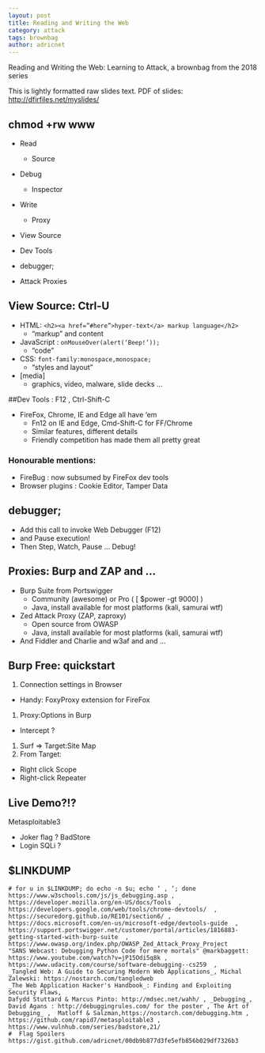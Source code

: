 ```yaml
---
layout: post
title: Reading and Writing the Web
category: attack
tags: brownbag
author: adricnet
---
```


Reading and Writing the Web: Learning to Attack, a brownbag from the 2018 series

This is lightly formatted raw slides text. PDF of slides: http://dfirfiles.net/myslides/

## chmod +rw www

* Read
  * Source
* Debug
  * Inspector
* Write
  * Proxy

* View Source
* Dev Tools
* debugger;
* Attack Proxies

## View Source: Ctrl-U

* HTML: ```<h2><a href=”#here”>hyper-text</a> markup language</h2>```
  * “markup” and content
* JavaScript : ```onMouseOver(alert(‘Beep!’));```
  * “code”
* CSS: ```font-family:monospace,monospace;```
  * “styles and layout”
* [media]
  * graphics, video, malware, slide decks ...

##Dev Tools : F12 , Ctrl-Shift-C

* FireFox, Chrome, IE and Edge all have ‘em
  * Fn12 on IE and Edge, Cmd-Shift-C for FF/Chrome
  * Similar features, different details
  * Friendly competition has made them all pretty great

### Honourable mentions:

* FireBug : now subsumed by FireFox dev tools
* Browser plugins : Cookie Editor, Tamper Data

## debugger;

*  Add this call to invoke Web Debugger (F12)
  * and Pause execution!
* Then Step, Watch, Pause … Debug!

## Proxies: Burp and ZAP and ...	
* Burp Suite from Portswigger
  * Community (awesome) or Pro (  [ $power -gt 9000] )
  * Java, install available for most platforms (kali, samurai wtf)
* Zed Attack Proxy (ZAP, zaproxy)
  * Open source from OWASP
  * Java, install available for most platforms (kali, samurai wtf)
* And Fiddler and Charlie and w3af and and ...

## Burp Free: quickstart
1. Connection settings in Browser
  * Handy: FoxyProxy extension for FireFox
1. Proxy:Options in Burp
  * Intercept ?
1. Surf => Target:Site Map  
1. From Target:
  * Right click Scope
  * Right-click Repeater

## Live Demo?!?
Metasploitable3
* Joker flag ?
BadStore
*  Login SQLi ?

## $LINKDUMP
```
# for u in $LINKDUMP; do echo -n $u; echo ‘ , ‘; done
https://www.w3schools.com/js/js_debugging.asp , https://developer.mozilla.org/en-US/docs/Tools  , https://developers.google.com/web/tools/chrome-devtools/  , https://securedorg.github.io/RE101/section6/ ,  https://docs.microsoft.com/en-us/microsoft-edge/devtools-guide  ,
https://support.portswigger.net/customer/portal/articles/1816883-getting-started-with-burp-suite  , https://www.owasp.org/index.php/OWASP_Zed_Attack_Proxy_Project 
"SANS Webcast: Debugging Python Code for mere mortals" @markbaggett: https://www.youtube.com/watch?v=jP15Odi5q8k , https://www.udacity.com/course/software-debugging--cs259  ,
_Tangled Web: A Guide to Securing Modern Web Applications_, Michal Zalewski: https://nostarch.com/tangledweb 
_The Web Application Hacker's Handbook_: Finding and Exploiting Security Flaws, 
Dafydd Stuttard & Marcus Pinto: http://mdsec.net/wahh/ , _Debugging_, David Agans : http://debuggingrules.com/ for the poster , The Art of Debugging_ ,  Matloff & Salzman,https://nostarch.com/debugging.htm , https://github.com/rapid7/metasploitable3 , https://www.vulnhub.com/series/badstore,21/ 
#  Flag Spoilers
https://gist.github.com/adricnet/00db9b877d3fe5efb856b029df7326b3 
```
